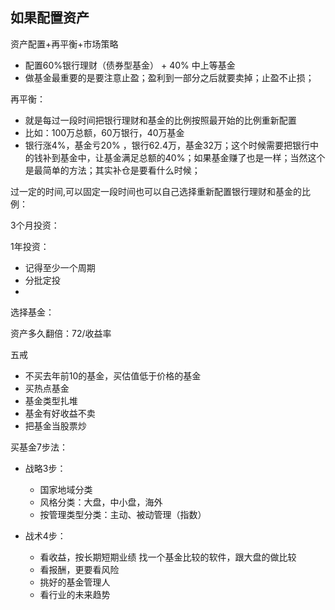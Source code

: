 ## 如果配置资产

资产配置+再平衡+市场策略

- 配置60%银行理财（债券型基金） + 40% 中上等基金
- 做基金最重要的是要注意止盈；盈利到一部分之后就要卖掉；止盈不止损；

再平衡：

- 就是每过一段时间把银行理财和基金的比例按照最开始的比例重新配置
- 比如：100万总额，60万银行，40万基金
- 银行涨4%，基金亏20% ，银行62.4万，基金32万；这个时候需要把银行中的钱补到基金中，让基金满足总额的40%；如果基金赚了也是一样；当然这个是最简单的方法；其实补仓是要看什么时候；

过一定的时间,可以固定一段时间也可以自己选择重新配置银行理财和基金的比例：

3个月投资：

1年投资：

- 记得至少一个周期
- 分批定投
- 





选择基金：

资产多久翻倍：72/收益率

五戒

- 不买去年前10的基金，买估值低于价格的基金
- 买热点基金
- 基金类型扎堆
- 基金有好收益不卖
- 把基金当股票炒

买基金7步法：

- 战略3步：
  - 国家地域分类
  - 风格分类：大盘，中小盘，海外
  - 按管理类型分类：主动、被动管理（指数）

- 战术4步：
  - 看收益，按长期短期业绩  找一个基金比较的软件，跟大盘的做比较
  - 看报酬，更要看风险
  - 挑好的基金管理人
  - 看行业的未来趋势




